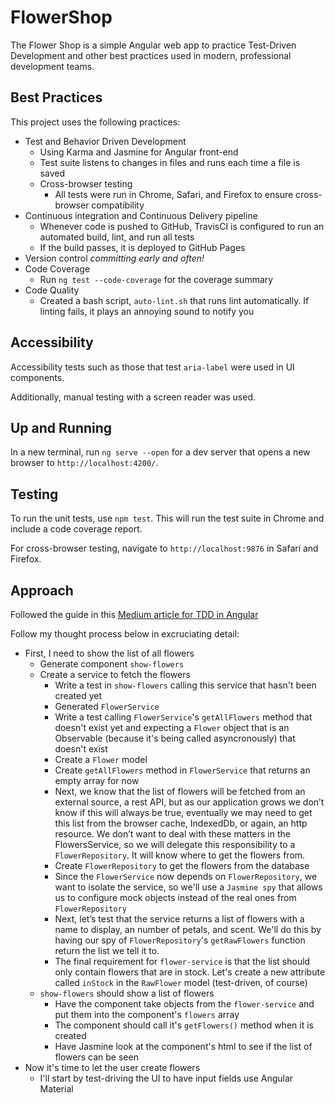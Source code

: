 # FlowerShop

The Flower Shop is a simple Angular web app to practice Test-Driven Development and other best practices used in modern, professional development teams.

## Best Practices

This project uses the following practices:

- Test and Behavior Driven Development
  - Using Karma and Jasmine for Angular front-end
  <!-- - Using Mocha (JavaScript testing framework) and Chai (assertion library) for isolated MongoDB tests -->
  - Test suite listens to changes in files and runs each time a file is saved
  - Cross-browser testing
    - All tests were run in Chrome, Safari, and Firefox to ensure cross-browser compatibility
  <!-- - Test-driving CSS
    - I also experimented with TDD and CSS, to emulate codifying business requrements into tests -->
- Continuous integration and Continuous Delivery pipeline
  - Whenever code is pushed to GitHub, TravisCI is configured to run an automated build, lint, and run all tests
  - If the build passes, it is deployed to GitHub Pages
- Version control *committing early and often!*
- Code Coverage
  - Run `ng test --code-coverage` for the coverage summary 
- Code Quality
  - Created a bash script, `auto-lint.sh` that runs lint automatically. If linting fails, it plays an annoying sound to notify you

## Accessibility

Accessibility tests such as those that test `aria-label` were used in UI components.

Additionally, manual testing with a screen reader was used.

## Up and Running

In a new terminal, run `ng serve --open` for a dev server that opens a new browser to `http://localhost:4200/`.

## Testing

To run the unit tests, use `npm test`. This will run the test suite in Chrome and include a code coverage report.

For cross-browser testing, navigate to `http://localhost:9876` in Safari and Firefox.

## Approach

Followed the guide in this [Medium article for TDD in Angular](https://medium.com/@johncol/test-driven-development-and-angular-9110d62ce7ec)

Follow my thought process below in excruciating detail:

- First, I need to show the list of all flowers
  - Generate component `show-flowers`
  - Create a service to fetch the flowers
    - Write a test in `show-flowers` calling this service that hasn't been created yet
    - Generated `FlowerService`
    - Write a test calling `FlowerService`'s `getAllFlowers` method that doesn't exist yet and expecting a `Flower` object that is an Observable (because it's being called asyncronously) that doesn't exist
    - Create a `Flower` model
    - Create `getAllFlowers` method in `FlowerService` that returns an empty array for now
    - Next, we know that the list of flowers will be fetched from an external source, a rest API, but as our application grows we don’t know if this will always be true, eventually we may need to get this list from the browser cache, IndexedDb, or again, an http resource. We don’t want to deal with these matters in the FlowersService, so we will delegate this responsibility to a `FlowerRepository`. It will know where to get the flowers from.
    - Create `FlowerRepository` to get the flowers from the database
    - Since the `FlowerService` now depends on `FlowerRepository`, we want to isolate the service, so we'll use a `Jasmine spy` that allows us to configure mock objects instead of the real ones from `FlowerRepository`
    - Next, let’s test that the service returns a list of flowers with a name to display, an number of petals, and scent. We'll do this by having our spy of `FlowerRepository`'s `getRawFlowers` function return the list we tell it to.
    - The final requirement for `flower-service` is that the list should only contain flowers that are in stock. Let's create a new attribute called `inStock` in the `RawFlower` model (test-driven, of course)
  - `show-flowers` should show a list of flowers
    - Have the component take objects from the `flower-service` and put them into the component's `flowers` array
    - The component should call it's `getFlowers()` method when it is created
    - Have Jasmine look at the component's html to see if the list of flowers can be seen
- Now it's time to let the user create flowers
  - I'll start by test-driving the UI to have input fields use Angular Material